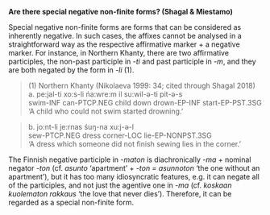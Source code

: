 **Are there special negative non-finite forms? (Shagal & Miestamo)**

Special negative non-finite forms are forms that can be considered as inherently negative. In such cases, the affixes cannot be analysed in a straightforward way as the respective affirmative marker + a negative marker. For instance, in Northern Khanty, there are two affirmative participles, the non-past participle in *-ti* and past participle in *-m*, and they are both negated by the form in *-li* (1).

>(1) Northern Khanty (Nikolaeva 1999: 34; cited through Shagal 2018)<br/>
>a. pe:jal-ti  xo:s-li   ńa:wre:m il   su:wil-ǝ-ti  pit-ǝ-s<br/>
>swim-INF can-PTCP.NEG child   down  drown-EP-INF start-EP-PST.3SG<br/>
>‘A child who could not swim started drowning.’<br/>

>b. jo:nt-li    je:rnas śuŋ-na   xu:j-ǝ-l<br/> 
>sew-PTCP.NEG  dress  corner-LOC  lie-EP-NONPST.3SG<br/>
>‘A dress which someone did not finish sewing lies in the corner.’

The Finnish negative participle in *-maton* is diachronically *-ma* + nominal negator *-ton* (cf. *asunto* ‘apartment’ + *-ton = asunnoton* ‘the one without an apartment’), but it has too many idiosyncratic features, e.g. it can negate all of the participles, and not just the agentive one in *-ma* (cf. *koskaan kuolematon rakkaus* ‘the love that never dies’). Therefore, it can be regarded as a special non-finite form.
